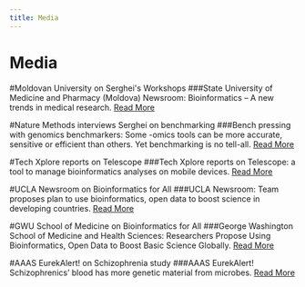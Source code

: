 ```yaml
---
title: Media
---
```


# <i class="fas fa-feather-alt"></i>Media

#Moldovan University on Serghei's Workshops
###State University of Medicine and Pharmacy (Moldova) Newsroom: Bioinformatics – A new trends in medical research. [Read More](https://usmf.md/ro/noutati/bioinformatica-un-nou-trend-cercetarea-medicala)

#Nature Methods interviews Serghei on benchmarking
###Bench pressing with genomics benchmarkers: Some -omics tools can be more accurate, sensitive or efficient than others. Yet benchmarking is no tell-all. [Read More](https://www.nature.com/articles/s41592-020-0768-1?platform=oscar&draft=collection)

#Tech Xplore reports on Telescope
###Tech Xplore reports on Telescope: a tool to manage bioinformatics analyses on mobile devices. [Read More](https://techxplore.com/news/2019-10-telescope-tool-bioinformatics-analyses-mobile.html)

#UCLA Newsroom on Bioinformatics for All
###UCLA Newsroom: Team proposes plan to use bioinformatics, open data to boost science in developing countries. [Read More](https://newsroom.ucla.edu/releases/bioinformatics-for-all)

#GWU School of Medicine on Bioinformatics for All
###George Washington School of Medicine and Health Sciences: Researchers Propose Using Bioinformatics, Open Data to Boost Basic Science Globally. [Read More](https://smhs.gwu.edu/news/researchers-propose-using-bioinformatics-open-data-boost-basic-science-globally)

#AAAS EurekAlert! on Schizophrenia study
###AAAS EurekAlert! Schizophrenics’ blood has more genetic material from microbes. [Read More](https://www.eurekalert.org/pub_releases/2018-05/osu-sbh052118.php)





